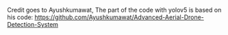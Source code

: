 Credit goes to Ayushkumawat, The part of the code with yolov5 is based on his code:
https://github.com/Ayushkumawat/Advanced-Aerial-Drone-Detection-System
